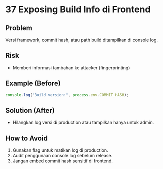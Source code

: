 # 37 Exposing Build Info di Frontend

## Problem
Versi framework, commit hash, atau path build ditampilkan di console log.

## Risk
- Memberi informasi tambahan ke attacker (fingerprinting)

## Example (Before)
```javascript
console.log("Build version:", process.env.COMMIT_HASH);
```

## Solution (After)
- Hilangkan log versi di production atau tampilkan hanya untuk admin.

## How to Avoid
1. Gunakan flag untuk matikan log di production.
2. Audit penggunaan console.log sebelum release.
3. Jangan embed commit hash sensitif di frontend.
